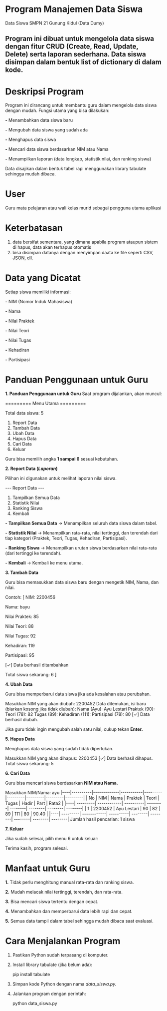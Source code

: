 # Program Manajemen Data Siswa
Data Siswa SMPN 21 Gunung Kidul (Data Dumy)

Program ini dibuat untuk mengelola **data siswa** dengan fitur CRUD (Create, Read, Update, Delete) serta laporan sederhana.
Data siswa disimpan dalam bentuk **list of dictionary** di dalam kode.
---
# Deskripsi Program
Program ini dirancang untuk membantu guru dalam mengelola data siswa dengan mudah.
Fungsi utama yang bisa dilakukan:

**-** Menambahkan data siswa baru

**-** Mengubah data siswa yang sudah ada

**-** Menghapus data siswa

**-** Mencari data siswa berdasarkan NIM atau Nama

**-** Menampilkan laporan (data lengkap, statistik nilai, dan ranking siswa)

Data disajikan dalam bentuk tabel rapi menggunakan library tabulate sehingga mudah dibaca.

# User
Guru mata pelajaran atau wali kelas murid sebagai pengguna utama aplikasi

# Keterbatasan
1. data bersifat sementara, yang dimana apabila program ataupun sistem di hapus, data akan terhapus otomatis
2. bisa disimpan datanya dengan menyimpan daata ke file seperti CSV, JSON, dll.


# Data yang Dicatat

Setiap siswa memiliki informasi:

**-** NIM (Nomor Induk Mahasiswa)

**-** Nama

**-** Nilai Praktek

**-** Nilai Teori

**-** Nilai Tugas

**-** Kehadiran

**-** Partisipasi


# Panduan Penggunaan untuk Guru

**1. Panduan Penggunaan untuk Guru**
Saat program dijalankan, akan muncul:

========= Menu Utama ========= 

Total data siswa: 5

1. Report Data  
2. Tambah Data
3. Ubah Data
4. Hapus Data
5. Cari Data
6. Keluar


 Guru bisa memilih angka **1 sampai 6** sesuai kebutuhan.

**2. Report Data (_Laporan_)**

Pilihan ini digunakan untuk melihat laporan nilai siswa.

--- Report Data ---
1. Tampilkan Semua Data
2. Statistik Nilai
3. Ranking Siswa
4. Kembali


**-** **Tampilkan Semua Data** → Menampilkan seluruh data siswa dalam tabel.

**-** **Statistik Nilai** → Menampilkan rata-rata, nilai tertinggi, dan terendah dari tiap kategori (Praktek, Teori, Tugas, Kehadiran, Partisipasi).

**-** **Ranking Siswa** → Menampilkan urutan siswa berdasarkan nilai rata-rata (dari tertinggi ke terendah).

**-** **Kembali** → Kembali ke menu utama.


**3. Tambah Data**

Guru bisa memasukkan data siswa baru dengan mengetik NIM, Nama, dan nilai.

Contoh:
[
NIM: 2200456

Nama: bayu

Nilai Praktek: 85

Nilai Teori: 88

Nilai Tugas: 92

Kehadiran: 119

Partisipasi: 95

[✓] Data berhasil ditambahkan

Total siswa sekarang: 6
]

**4. Ubah Data**

Guru bisa memperbarui data siswa jika ada kesalahan atau perubahan.

Masukkan NIM yang akan diubah: 2200452
Data ditemukan, isi baru (biarkan kosong jika tidak diubah):
Nama (Ayu): Ayu Lestari
Praktek (90):
Teori (78): 82
Tugas (89):
Kehadiran (111):
Partisipasi (78): 80
[✓] Data berhasil diubah.


Jika guru tidak ingin mengubah salah satu nilai, cukup tekan **Enter.**

**5. Hapus Data**

Menghapus data siswa yang sudah tidak diperlukan.

Masukkan NIM yang akan dihapus: 2200453
[✓] Data berhasil dihapus.
Total siswa sekarang: 5

**6. Cari Data**

Guru bisa mencari siswa berdasarkan **NIM atau Nama.**

Masukkan NIM/Nama: ayu
|----|----------|-------------|-----------|---------|---------|---------|---------|---------|
| No | NIM      | Nama        |   Praktek |   Teori |   Tugas |   Hadir |   Part  |   Rata2 |
|----| ---------| ------------| ----------| --------| --------| --------| --------| --------|
|  1 | 2200452  | Ayu Lestari |        90 |      82 |      89 |     111 |      80 |   90.40 |
|----| ---------| ------------| ----------| --------| --------| --------| --------| --------|
Jumlah hasil pencarian: 1 siswa

**7. Keluar**

Jika sudah selesai, pilih menu 6 untuk keluar:

Terima kasih, program selesai.


# Manfaat untuk Guru


**1.** Tidak perlu menghitung manual rata-rata dan ranking siswa.

**2.** Mudah melacak nilai tertinggi, terendah, dan rata-rata.

**3.** Bisa mencari siswa tertentu dengan cepat.

**4.** Menambahkan dan memperbarui data lebih rapi dan cepat.

**5.** Semua data tampil dalam tabel sehingga mudah dibaca saat evaluasi.

# Cara Menjalankan Program

1. Pastikan Python sudah terpasang di komputer.

2. Install library tabulate (jika belum ada):

    pip install tabulate

3. Simpan kode Python dengan nama _data_siswa.py._

4. Jalankan program dengan perintah:

    python data_siswa.py
